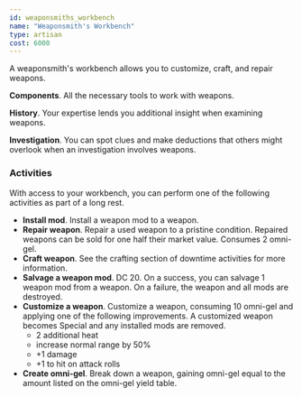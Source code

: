 ```yaml
---
id: weaponsmiths_workbench
name: "Weaponsmith's Workbench"
type: artisan
cost: 6000
---
```


A weaponsmith's workbench allows you to customize, craft, and repair weapons.

__Components__. All the necessary tools to work with weapons.

__History__. Your expertise lends you additional insight when examining weapons.

__Investigation__. You can spot clues and make deductions that others might overlook when an investigation involves weapons.

### Activities
With access to your workbench, you can perform one of the following activities as part of a long rest.

* __Install mod__. Install a weapon mod to a weapon.
* __Repair weapon__. Repair a used weapon to a pristine condition. Repaired weapons can be sold for one half their market value. Consumes 2 omni-gel.
* __Craft weapon__. See the <nuxt-link to="/phb/rules/missions#between-missions">crafting</nuxt-link> section of downtime activities for more information.
* __Salvage a weapon mod__. DC 20. On a success, you can salvage 1 weapon mod from a weapon. On a failure, the weapon
and all mods are destroyed.
* __Customize a weapon__. Customize a weapon, consuming 10 omni-gel and applying one of the following improvements.
A customized weapon becomes Special and any installed mods are removed.
  * 2 additional heat
  * increase normal range by 50%
  * +1 damage
  * +1 to hit on attack rolls
* __Create omni-gel__. Break down a weapon, gaining omni-gel equal to the amount listed on the omni-gel yield table.

<ai-dialog title="Omni-gel Yield" component="omni-gel-yield"></ai-dialog>

